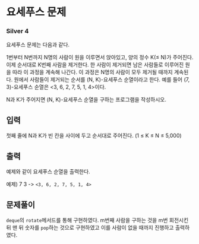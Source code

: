 # 요세푸스 문제

### Silver 4

요세푸스 문제는 다음과 같다.

1번부터 N번까지 N명의 사람이 원을 이루면서 앉아있고, 양의 정수 K(≤ N)가 주어진다. 이제 순서대로 K번째 사람을 제거한다. 한 사람이 제거되면 남은 사람들로 이루어진 원을 따라 이 과정을 계속해 나간다. 이 과정은 N명의 사람이 모두 제거될 때까지 계속된다. 원에서 사람들이 제거되는 순서를 (N, K)-요세푸스 순열이라고 한다. 예를 들어 (7, 3)-요세푸스 순열은 <3, 6, 2, 7, 5, 1, 4>이다.

N과 K가 주어지면 (N, K)-요세푸스 순열을 구하는 프로그램을 작성하시오.

## 입력
첫째 줄에 N과 K가 빈 칸을 사이에 두고 순서대로 주어진다. (1 ≤ K ≤ N ≤ 5,000)

## 출력
예제와 같이 요세푸스 순열을 출력한다.

예제) 7 3 -> `<3, 6, 2, 7, 5, 1, 4>`

## 문제풀이
`deque`의 `rotate`메서드를 통해 구현하였다. m번째 사람을 구하는 것을 m번 회전시킨 뒤 맨 뒤 숫자를 `pop`하는 것으로 구현하였고 이를 사람이 없을 때까지 진행하고 출력하였다.